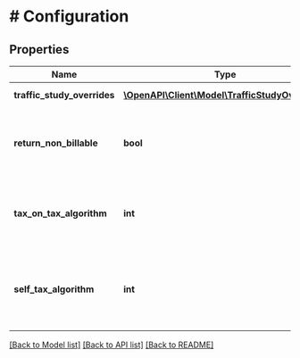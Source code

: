 # # Configuration

## Properties

Name | Type | Description | Notes
------------ | ------------- | ------------- | -------------
**traffic_study_overrides** | [**\OpenAPI\Client\Model\TrafficStudyOverride[]**](TrafficStudyOverride.md) | List of Traffic Study Overrides | [optional] 
**return_non_billable** | **bool** | true : Return both non-billable and billable taxes in taxation response  false (default) : Return billable taxes only in taxation response  Default: false | [optional] 
**tax_on_tax_algorithm** | **int** | Tax-on-tax algorithm to be used in tax calculations  0 : Single pass  1 (default) : IterateOnTaxAmount  2 : IterateOnTaxableMeasure | [optional] 
**self_tax_algorithm** | **int** | Self-tax algorithm to be used in tax calculations  0 (default) : Calculate tax on individual self-taxing taxes  1 : Calculate tax on aggregate of self-taxing taxes | [optional] 

[[Back to Model list]](../../README.md#documentation-for-models) [[Back to API list]](../../README.md#documentation-for-api-endpoints) [[Back to README]](../../README.md)


